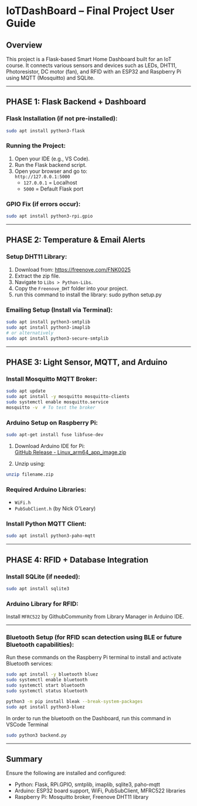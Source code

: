 # IoTDashBoard – Final Project User Guide

## Overview
This project is a Flask-based Smart Home Dashboard built for an IoT course. It connects various sensors and devices such as LEDs, DHT11, Photoresistor, DC motor (fan), and RFID with an ESP32 and Raspberry Pi using MQTT (Mosquitto) and SQLite.

---

## PHASE 1: Flask Backend + Dashboard

### Flask Installation (if not pre-installed):
```bash
sudo apt install python3-flask
```

### Running the Project:
1. Open your IDE (e.g., VS Code).
2. Run the Flask backend script.
3. Open your browser and go to:  
   `http://127.0.0.1:5000`  
   - `127.0.0.1` = Localhost  
   - `5000` = Default Flask port

### GPIO Fix (if errors occur):
```bash
sudo apt install python3-rpi.gpio
```

---

## PHASE 2: Temperature & Email Alerts

### Setup DHT11 Library:
1. Download from: https://freenove.com/FNK0025  
2. Extract the zip file.
3. Navigate to `Libs > Python-Libs`.
4. Copy the `Freenove_DHT` folder into your project.
5. run this command to install the library: sudo python setup.py

### Emailing Setup (Install via Terminal):
```bash
sudo apt install python3-smtplib
sudo apt install python3-imaplib
# or alternatively
sudo apt install python3-secure-smtplib
```

---

## PHASE 3: Light Sensor, MQTT, and Arduino

### Install Mosquitto MQTT Broker:
```bash
sudo apt update
sudo apt install -y mosquitto mosquitto-clients
sudo systemctl enable mosquitto.service
mosquitto -v  # To test the broker
```

### Arduino Setup on Raspberry Pi:
```bash
sudo apt-get install fuse libfuse-dev
```

1. Download Arduino IDE for Pi:  
   [GitHub Release - Linux_arm64_app_image.zip](https://github.com/koendv/arduino-ide-raspberrypi/releases/)

2. Unzip using:
```bash
unzip filename.zip
```

### Required Arduino Libraries:
- `WiFi.h`
- `PubSubClient.h` (by Nick O'Leary)

### Install Python MQTT Client:
```bash
sudo apt install python3-paho-mqtt
```

---

## PHASE 4: RFID + Database Integration

### Install SQLite (if needed):
```bash
sudo apt install sqlite3
```

### Arduino Library for RFID:
Install `MFRC522` by GithubCommunity from Library Manager in Arduino IDE.

---

### Bluetooth Setup (for RFID scan detection using BLE or future Bluetooth capabilities):
Run these commands on the Raspberry Pi terminal to install and activate Bluetooth services:
```bash
sudo apt install -y bluetooth bluez
sudo systemctl enable bluetooth
sudo systemctl start bluetooth
sudo systemctl status bluetooth
```

```bash
python3 -m pip install bleak --break-system-packages
sudo apt install python3-bluez
```
In order to run the bluetooth on the Dashboard, run this command in VSCode Terminal
```bash
sudo python3 backend.py
```

---

## Summary
Ensure the following are installed and configured:
- Python: Flask, RPi.GPIO, smtplib, imaplib, sqlite3, paho-mqtt
- Arduino: ESP32 board support, WiFi, PubSubClient, MFRC522 libraries
- Raspberry Pi: Mosquitto broker, Freenove DHT11 library

